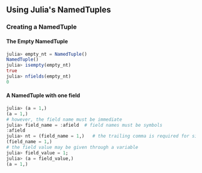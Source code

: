 ## Using Julia's NamedTuples

### Creating a NamedTuple

#### The Empty NamedTuple
```julia
julia> empty_nt = NamedTuple()
NamedTuple()
julia> isempty(empty_nt)
true
julia> nfields(empty_nt)
0
```

#### A NamedTuple with one field
```julia
julia> (a = 1,)
(a = 1,)
# however, the field name must be immediate
julia> field_name = :afield  # field names must be symbols
:afield
julia> nt = (field_name = 1,)   # the trailing comma is required for single field NamedTuples
(field_name = 1,)
# the field value may be given through a variable
julia> field_value = 1;
julia> (a = field_value,)
(a = 1,)
```
